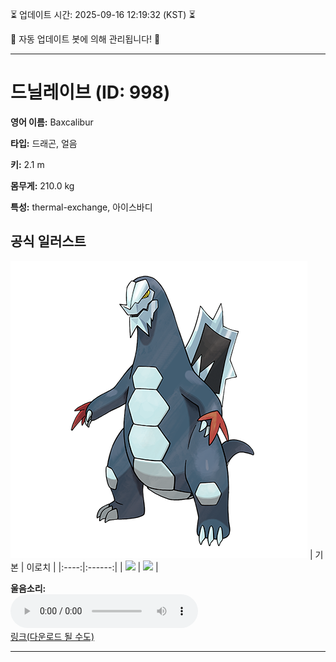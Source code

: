 
⏳ 업데이트 시간: 2025-09-16 12:19:32 (KST) ⏳

🤖 자동 업데이트 봇에 의해 관리됩니다! 🤖

---

# 드닐레이브 (ID: 998)
**영어 이름:** Baxcalibur

**타입:** 드래곤, 얼음

**키:** 2.1 m

**몸무게:** 210.0 kg

**특성:** thermal-exchange, 아이스바디

## 공식 일러스트
![](https://raw.githubusercontent.com/PokeAPI/sprites/master/sprites/pokemon/other/official-artwork/998.png)
| 기본 | 이로치 |
|:----:|:------:|
| <img src="http://play.pokemonshowdown.com/sprites/ani/baxcalibur.gif" width="200"> | <img src="http://play.pokemonshowdown.com/sprites/ani-shiny/baxcalibur.gif" width="200"> |

**울음소리:**<br><audio controls src="https://raw.githubusercontent.com/PokeAPI/cries/main/cries/pokemon/latest/998.ogg"></audio><br> [링크(다운로드 될 수도)](https://raw.githubusercontent.com/PokeAPI/cries/main/cries/pokemon/latest/998.ogg)


---
